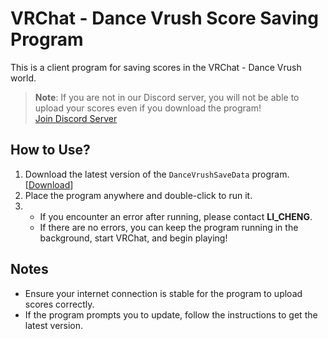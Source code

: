 # VRChat - Dance Vrush Score Saving Program

This is a client program for saving scores in the VRChat - Dance Vrush world.

> **Note**: If you are not in our Discord server, you will not be able to upload your scores even if you download the program!  
> [Join Discord Server](https://20070615.xyz/discord)

## How to Use?
1. Download the latest version of the `DanceVrushSaveData` program.[[Download](https://github.com/BILILICHENG/DanceVrushSaveData/releases)]
2. Place the program anywhere and double-click to run it.
3. 
   - If you encounter an error after running, please contact **LI_CHENG**.
   - If there are no errors, you can keep the program running in the background, start VRChat, and begin playing!

## Notes
- Ensure your internet connection is stable for the program to upload scores correctly.
- If the program prompts you to update, follow the instructions to get the latest version.
